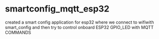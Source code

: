 # smartconfig_mqtt_esp32
created a smart config application for esp32 where we connect to wifiwith smart_config and then try to control onboard ESP32 GPIO_LED with MQTT COMMANDS
